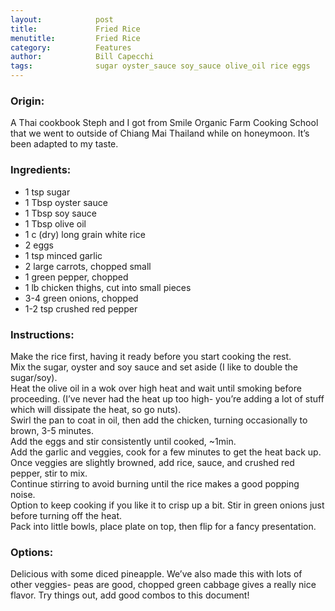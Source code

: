 ```yaml
---  
layout:            post  
title:             Fried Rice  
menutitle:         Fried Rice  
category:          Features  
author:            Bill Capecchi  
tags:              sugar oyster_sauce soy_sauce olive_oil rice eggs  
---  
```


### Origin:  

 A Thai cookbook Steph and I got from Smile Organic Farm Cooking School that we went to outside of Chiang Mai Thailand while on honeymoon. It’s been adapted to my taste.  

### Ingredients:  

- 1 tsp sugar  
- 1 Tbsp oyster sauce  
- 1 Tbsp soy sauce  
- 1 Tbsp olive oil  
- 1 c (dry) long grain white rice  
- 2 eggs  
- 1 tsp minced garlic  
- 2 large carrots, chopped small  
- 1 green pepper, chopped  
- 1 lb chicken thighs, cut into small pieces  
- 3-4 green onions, chopped  
- 1-2 tsp crushed red pepper  

### Instructions:  

Make the rice first, having it ready before you start cooking the rest.  
Mix the sugar, oyster and soy sauce and set aside (I like to double the sugar/soy).  
Heat the olive oil in a wok over high heat and wait until smoking before proceeding. (I’ve never had the heat up too high- you’re adding a lot of stuff which will dissipate the heat, so go nuts).  
Swirl the pan to coat in oil, then add the chicken, turning occasionally to brown, 3-5 minutes.  
Add the eggs and stir consistently until cooked, ~1min.  
Add the garlic and veggies, cook for a few minutes to get the heat back up.  
Once veggies are slightly browned, add rice, sauce, and crushed red pepper, stir to mix.  
Continue stirring to avoid burning until the rice makes a good popping noise.  
Option to keep cooking if you like it to crisp up a bit. Stir in green onions just before turning off the heat.  
Pack into little bowls, place plate on top, then flip for a fancy presentation.  

### Options:  

Delicious with some diced pineapple. We’ve also made this with lots of other veggies- peas are good, chopped green cabbage gives a really nice flavor. Try things out, add good combos to this document!  
